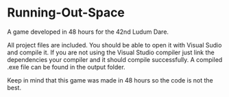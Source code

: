 # Running-Out-Space
A game developed in 48 hours for the 42nd Ludum Dare.

All project files are included. You should be able to open it with Visual Sudio and compile it.
If you are not using the Visual Studio compiler just link the dependencies your compiler and it should compile successfully.
A compiled .exe file can be found in the output folder.

Keep in mind that this game was made in 48 hours so the code is not the best.
